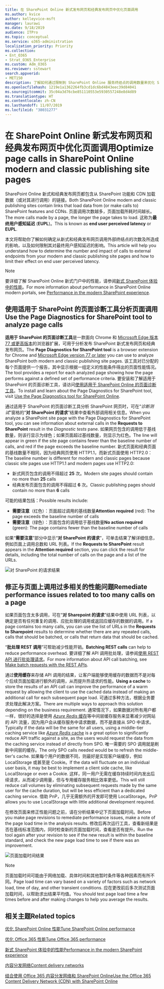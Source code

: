 ```yaml
---
title: 在 SharePoint Online 新式发布网页和经典发布网页中优化页面调用
ms.author: kvice
author: kelleyvice-msft
manager: laurawi
ms.date: 9/18/2019
audience: ITPro
ms.topic: conceptual
ms.service: o365-administration
localization_priority: Priority
ms.collection:
- Ent_O365
- Strat_O365_Enterprise
ms.custom: Adm_O365
ms.reviewer: sstewart
search.appverid:
- MET150
description: 了解如何通过限制到 SharePoint Online 服务终结点的调用数量来优化 SharePoint Online 中的新式和经典发布网页。
ms.openlocfilehash: 1219e1a1362264fb3cd1dc6bd4843eec39d84041
ms.sourcegitcommit: 35c04a3d76cbe851110553e5930557248e8d4d89
ms.translationtype: HT
ms.contentlocale: zh-CN
ms.lasthandoff: 11/07/2019
ms.locfileid: "38031277"
---
```

# <a name="optimize-page-calls-in-sharepoint-online-modern-and-classic-publishing-site-pages"></a><span data-ttu-id="02fef-103">在 SharePoint Online 新式发布网页和经典发布网页中优化页面调用</span><span class="sxs-lookup"><span data-stu-id="02fef-103">Optimize page calls in SharePoint Online modern and classic publishing site pages</span></span>

<span data-ttu-id="02fef-104">SharePoint Online 新式和经典发布网页都包含从 SharePoint 功能和 CDN 加载数据（或对其进行调用）的链接。</span><span class="sxs-lookup"><span data-stu-id="02fef-104">Both SharePoint Online modern and classic publishing sites contain links that load data from (or make calls to) SharePoint features and CDNs.</span></span> <span data-ttu-id="02fef-105">页面调用次数越多，页面加载所耗时间越长。</span><span class="sxs-lookup"><span data-stu-id="02fef-105">The more calls made by a page, the longer the page takes to load.</span></span> <span data-ttu-id="02fef-106">这称为**最终用户感知延迟** (**EUPL**)。</span><span class="sxs-lookup"><span data-stu-id="02fef-106">This is known as **end user perceived latency** or **EUPL**.</span></span>

<span data-ttu-id="02fef-107">本文将帮助你了解如何确定从新式和经典发布网页调用外部终结点的次数及所造成的影响，以及如何限制其对最终用户感知延迟的影响。</span><span class="sxs-lookup"><span data-stu-id="02fef-107">This article will help you understand how to determine the number and impact of calls to external endpoints from your modern and classic publishing site pages and how to limit their effect on end user perceived latency.</span></span>

>[!NOTE]
><span data-ttu-id="02fef-108">要详细了解 SharePoint Online 新式门户中的性能，请参阅[新式 SharePoint 体验中的性能](https://docs.microsoft.com/sharepoint/modern-experience-performance)。</span><span class="sxs-lookup"><span data-stu-id="02fef-108">For more information about performance in SharePoint Online modern portals, see [Performance in the modern SharePoint experience](https://docs.microsoft.com/sharepoint/modern-experience-performance).</span></span>

## <a name="use-the-page-diagnostics-for-sharepoint-tool-to-analyze-page-calls"></a><span data-ttu-id="02fef-109">使用适用于 SharePoint 的页面诊断工具分析页面调用</span><span class="sxs-lookup"><span data-stu-id="02fef-109">Use the Page Diagnostics for SharePoint tool to analyze page calls</span></span>

<span data-ttu-id="02fef-110">**适用于 SharePoint 的页面诊断工具**是一款面向 Chrome 和 [Microsoft Edge 版本 77 或更高版本](https://www.microsoftedgeinsider.com/download?form=MI13E8&OCID=MI13E8)的浏览器扩展，可用于分析发布 SharePoint 新式发布网页和经典发布网页。</span><span class="sxs-lookup"><span data-stu-id="02fef-110">The **Page Diagnostics for SharePoint tool** is a browser extension for Chrome and [Microsoft Edge version 77 or later](https://www.microsoftedgeinsider.com/download?form=MI13E8&OCID=MI13E8) you can use to analyze SharePoint both modern and classic publishing site pages.</span></span> <span data-ttu-id="02fef-111">该工具对已分配的每个页面提供一个报告，其中显示根据一组定义的性能条件得出的页面性能情况。</span><span class="sxs-lookup"><span data-stu-id="02fef-111">The tool provides a report for each analyzed page showing how the page performs against a defined set of performance criteria.</span></span> <span data-ttu-id="02fef-112">要安装和了解适用于 SharePoint 的页面诊断工具，请访问[使用适用于 SharePoint Online 的页面诊断工具](page-diagnostics-for-spo.md)。</span><span class="sxs-lookup"><span data-stu-id="02fef-112">To install and learn about the Page Diagnostics for SharePoint tool, visit [Use the Page Diagnostics tool for SharePoint Online](page-diagnostics-for-spo.md).</span></span>

<span data-ttu-id="02fef-113">通过适用于 SharePoint 的页面诊断工具分析 SharePoint 网页时，可在“_诊断测试_”窗格的“**对 SharePoint 的请求**”结果中查看外部调用相关信息。</span><span class="sxs-lookup"><span data-stu-id="02fef-113">When you analyze a SharePoint site page with the Page Diagnostics for SharePoint tool, you can see information about external calls in the **Requests to SharePoint** result in the _Diagnostic tests_ pane.</span></span> <span data-ttu-id="02fef-114">如果网页包含的调用低于基线数量，则该行显示为绿色；如果页面超过基线数量，则显示为红色。</span><span class="sxs-lookup"><span data-stu-id="02fef-114">The line will appear in green if the site page contains fewer than the baseline number of calls, and red if the page exceeds the baseline number.</span></span> <span data-ttu-id="02fef-115">新式页面和经典页面的基线数量不相同，因为经典网页使用 HTTP1.1，而新式页面使用 HTTP2.0：</span><span class="sxs-lookup"><span data-stu-id="02fef-115">The baseline number is different for modern and classic pages because classic site pages use HTTP1.1 and modern pages use HTTP2.0:</span></span>

- <span data-ttu-id="02fef-116">新式网页包含的调用不得超过 **25** 次。</span><span class="sxs-lookup"><span data-stu-id="02fef-116">Modern site pages should contain no more than **25** calls</span></span>
- <span data-ttu-id="02fef-117">经典发布页面包含的调用不得超过 **6** 次。</span><span class="sxs-lookup"><span data-stu-id="02fef-117">Classic publishing pages should contain no more than **6** calls</span></span>

<span data-ttu-id="02fef-118">可能的结果包括：</span><span class="sxs-lookup"><span data-stu-id="02fef-118">Possible results include:</span></span>

- <span data-ttu-id="02fef-119">**需要注意**（红色）：页面超过调用的基线数量</span><span class="sxs-lookup"><span data-stu-id="02fef-119">**Attention required** (red): The page exceeds the baseline number of calls</span></span>
- <span data-ttu-id="02fef-120">**需要注意**（绿色）：页面包含的调用低于基线数量</span><span class="sxs-lookup"><span data-stu-id="02fef-120">**No action required** (green): The page contains fewer than the baseline number of calls</span></span>

<span data-ttu-id="02fef-121">如果“**需要注意**”部分中显示“**对 SharePoint 的请求**”，可单击结果了解详细信息，例如页面上调用总数和 URL 列表。</span><span class="sxs-lookup"><span data-stu-id="02fef-121">If the **Requests to SharePoint** result appears in the **Attention required** section, you can click the result for details, including the total number of calls on the page and a list of the URLs.</span></span>

![对 SharePoint 的请求结果](media/modern-portal-optimization/pagediag-requests.png)

## <a name="remediate-performance-issues-related-to-too-many-calls-on-a-page"></a><span data-ttu-id="02fef-123">修正与页面上调用过多相关的性能问题</span><span class="sxs-lookup"><span data-stu-id="02fef-123">Remediate performance issues related to too many calls on a page</span></span>

<span data-ttu-id="02fef-124">如果页面包含太多调用，可在“**对 Sharepoint 的请求**”结果中使用 URL 列表，以确定是否有任何重复的调用、应批处理的调用或返回应缓存的数据的调用。</span><span class="sxs-lookup"><span data-stu-id="02fef-124">If a page contains too many calls, you can use the list of URLs in the **Requests to Sharepoint** results to determine whether there are any repeated calls, calls that should be batched, or calls that return data that should be cached.</span></span>

<span data-ttu-id="02fef-125">“**批处理 REST 调用**”可帮助减少性能开销。</span><span class="sxs-lookup"><span data-stu-id="02fef-125">**Batching REST calls** can help to reduce performance overhead.</span></span> <span data-ttu-id="02fef-126">要详细了解 API 调用批处理，请参阅[使用 REST API 进行批处理请求](https://docs.microsoft.com/sharepoint/dev/sp-add-ins/make-batch-requests-with-the-rest-apis)。</span><span class="sxs-lookup"><span data-stu-id="02fef-126">For more information about API call batching, see [Make batch requests with the REST APIs](https://docs.microsoft.com/sharepoint/dev/sp-add-ins/make-batch-requests-with-the-rest-apis).</span></span>

<span data-ttu-id="02fef-127">通过**使用缓存**来存储 API 调用的结果，让客户端能够使用缓存的数据而不是对每个后续页面加载进行额外的调用，从而提升热请求的性能。</span><span class="sxs-lookup"><span data-stu-id="02fef-127">**Using a cache** to store the results of an API call can improve the performance of a warm request by allowing the client to use the cached data instead of making an additional call for each subsequent page load.</span></span> <span data-ttu-id="02fef-128">可通过多种方法，根据业务要求处理此解决方案。</span><span class="sxs-lookup"><span data-stu-id="02fef-128">There are multiple ways to approach this solution depending on the business requirement.</span></span> <span data-ttu-id="02fef-129">通常情况下，如果数据对所有用户都一样，很好的选择是使用 [_Azure Redis_ 缓存](https://azure.microsoft.com/services/cache/)等中间层缓存服务来显著减少对网站的 API 流量，因为用户会从缓存服务中请求数据，而不是直接从 SPO 中请求。</span><span class="sxs-lookup"><span data-stu-id="02fef-129">Typically if the data will be the same for all users, using a middle-tier caching service like [_Azure Redis_ cache](https://azure.microsoft.com/services/cache/) is a great option to significantly reduce API traffic against a site, as the users would request the data from the caching service instead of directly from SPO.</span></span> <span data-ttu-id="02fef-130">唯一需要的 SPO 调用就是刷新中间层的缓存。</span><span class="sxs-lookup"><span data-stu-id="02fef-130">The only SPO calls needed would be to refresh the middle-tier's cache.</span></span> <span data-ttu-id="02fef-131">如果每个用户的数据不同，则最好是实现客户端缓存，例如 LocalStorage 或甚至是 Cookie。</span><span class="sxs-lookup"><span data-stu-id="02fef-131">If the data will fluctuate on an individual user basis, it may be best to implement a client side cache, like LocalStorage or even a Cookie.</span></span> <span data-ttu-id="02fef-132">这样，同一用户无需在缓存持续时间内发出后续请求，从而减少调用量，但与专用缓存服务相比效率更低。</span><span class="sxs-lookup"><span data-stu-id="02fef-132">This will still reduce call volumes by eliminating subsequent requests made by the same user for the cache duration, but will be less efficient than a dedicated caching service.</span></span> <span data-ttu-id="02fef-133">借助 PnP，几乎无需额外的开发即可使用 LocalStorage。</span><span class="sxs-lookup"><span data-stu-id="02fef-133">PnP allows you to use LocalStorage with little additional development required.</span></span>

<span data-ttu-id="02fef-134">在修改页面来修正性能问题之前，请在分析结果中记下页面加载时间。</span><span class="sxs-lookup"><span data-stu-id="02fef-134">Before you make page revisions to remediate performance issues, make a note of the page load time in the analysis results.</span></span> <span data-ttu-id="02fef-135">修改后再次运行工具，查看新结果是否在基线标准范围内，同时检查新的页面加载时间，查看是否有提升。</span><span class="sxs-lookup"><span data-stu-id="02fef-135">Run the tool again after your revision to see if the new result is within the baseline standard, and check the new page load time to see if there was an improvement.</span></span>

![页面加载时间结果](media/modern-portal-optimization/pagediag-page-load-time.png)

>[!NOTE]
><span data-ttu-id="02fef-137">页面加载时间可能由于网络加载、具体时间和其他暂时条件等各种因素而有所不同。</span><span class="sxs-lookup"><span data-stu-id="02fef-137">Page load time can vary based on a variety of factors such as network load, time of day, and other transient conditions.</span></span> <span data-ttu-id="02fef-138">应在更改前后多次测试页面加载时间，以帮助求出结果平均值。</span><span class="sxs-lookup"><span data-stu-id="02fef-138">You should test page load time a few times before and after making changes to help you average the results.</span></span>

## <a name="related-topics"></a><span data-ttu-id="02fef-139">相关主题</span><span class="sxs-lookup"><span data-stu-id="02fef-139">Related topics</span></span>

[<span data-ttu-id="02fef-140">优化 SharePoint Online 性能</span><span class="sxs-lookup"><span data-stu-id="02fef-140">Tune SharePoint Online performance</span></span>](tune-sharepoint-online-performance.md)

[<span data-ttu-id="02fef-141">优化 Office 365 性能</span><span class="sxs-lookup"><span data-stu-id="02fef-141">Tune Office 365 performance</span></span>](tune-office-365-performance.md)

[<span data-ttu-id="02fef-142">新式 SharePoint 体验中的性能</span><span class="sxs-lookup"><span data-stu-id="02fef-142">Performance in the modern SharePoint experience</span></span>](https://docs.microsoft.com/sharepoint/modern-experience-performance)

[<span data-ttu-id="02fef-143">内容分发网络</span><span class="sxs-lookup"><span data-stu-id="02fef-143">Content delivery networks</span></span>](content-delivery-networks.md)

[<span data-ttu-id="02fef-144">结合使用 Office 365 内容分发网络和 SharePoint Online</span><span class="sxs-lookup"><span data-stu-id="02fef-144">Use the Office 365 Content Delivery Network (CDN) with SharePoint Online</span></span>](use-office-365-cdn-with-spo.md)
